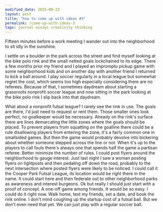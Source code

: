 ```yaml
---
modified_date: 2025-09-23
layout: post
title: "how to come up with ideas #3"
permalink: /come-up-with-ideas-3
tags: journal essays creativity thinking
---
```


Fifteen minutes before a work meeting I wander out into the neighborhood to sit idly in the sunshine.
<!--more-->
I settle on a boulder in the park across the street and find myself looking at the bike polo rink and the small netted goals lockchained to its edge.
There a few months prior my friend and I played an impromptu pickup game with some neighborhood kids and on another day with another friend I returned to kick a ball around.
I play soccer regularly in a local league but somewhat regret the cost, which seems too high especially considering there are no referees.
Because of that, I sometimes daydream about starting a grassroots nonprofit soccer league and now sitting in the park looking at the bike polo rink I slip back into that daydream.

What about a nonprofit futsal league?
I rarely see the rink in use.
The goals are there, I'd just need to request or rent them.
Those smaller ones look perfect, no goalkeeper would be necessary.
Already on the rink's surface there are lines demarcating the little zones where the goals should be placed.
To prevent players from squatting on the goalline there could be a rule disallowing players from entering the zone, it's a fairly common one in smallsided games.
But then the game would probably devolve into bickering about whether someone stepped across the line or not.
When it's up to the players to call fouls there's always one that spends half the game a partisan referee.
Better minimize the number of rules.
I could post flyers around the neighborhood to gauge interest.
Just last night I saw a woman posting flyers on lightposts and then pedaling off down the road, probably to the next intersection where posted flyers were likely to be noticed.
I could call it the Cooper Park Futsal League, its location would be right there in the name.
It could start here and then federate out to other neighborhood parks as awareness and interest burgeons.
Ok but really I should just start with a proof of concept.
A one-off game among friends.
It would be so easy.
I could do it right now.
Walk home, text my friends, set a date, and book the rink online.
I don't mind coughing up the startup cost of a futsal ball.
But we don't even need that yet.
We can just play with a regular soccer ball.
